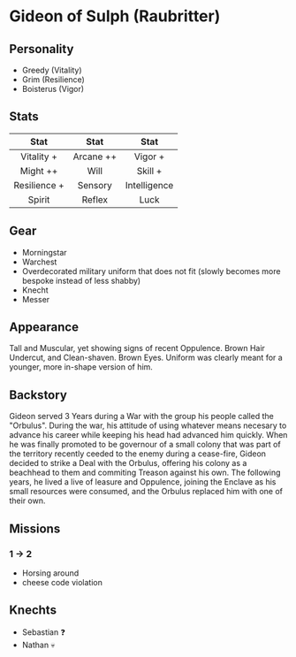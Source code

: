 # Gideon of Sulph (Raubritter)

## Personality

- Greedy (Vitality)
- Grim (Resilience)
- Boisterus (Vigor)

## Stats


|     Stat      |  Stat   |     Stat          |
| :-----------: | :-----: | :----------:      |
|  Vitality +  | Arcane ++   |    Vigor  +        |
|     Might ++ |  Will    |   Skill   +        |
| Resilience + | Sensory  | Intelligence    |
| Spirit  | Reflex     |     Luck          |


 ## Gear

 - Morningstar
 - Warchest
 - Overdecorated military uniform that does not fit (slowly becomes more bespoke instead of less shabby)
 - Knecht
 - Messer

## Appearance

Tall and Muscular, yet showing signs of recent Oppulence. Brown Hair Undercut, and Clean-shaven. Brown Eyes.
Uniform was clearly meant for a younger, more in-shape version of him.

## Backstory

Gideon served 3 Years during a War with the group his people called the "Orbulus".
During the war, his attitude of using whatever means necesary to advance his career while keeping his head had advanced him quickly.
When he was finally promoted to be governour of a small colony that was part of the territory recently ceeded to the enemy during a cease-fire,
Gideon decided to strike a Deal with the Orbulus, offering his colony as a beachhead to them and commiting Treason against his own.
The following years, he lived a live of leasure and Oppulence, joining the Enclave as his small resources were consumed, and the Orbulus replaced him with one of their own.

## Missions

### 1 -> 2
- Horsing around
- cheese code violation

## Knechts
- Sebastian ❓
- Nathan 💀

